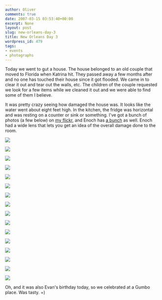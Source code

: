```yaml
---
author: Oliver
comments: true
date: 2007-03-15 03:53:40+00:00
excerpt: None
layout: post
slug: new-orleans-day-3
title: New Orleans Day 3
wordpress_id: 479
tags:
- events
- photographs
---
```


Today we went to gut a house.  The house belonged to an old couple that moved to Florida when Katrina hit.  They passed away a few months after and no one has touched their house since it got flooded.  We came in to clear it out and tear out the walls, etc.  The children of the couple requested we look for a few items while we cleaned it out and we were able to find some of them I believe.

It was pretty crazy seeing how damaged the house was.  It looks like the water went about eight feet high.  In the kitchen, the fridge was horizontal and was resting on a counter or sink or something.  I've got a bunch of photos (a few below) on <a href="http://www.flickr.com/photos/owiber/sets/72157600000436901/">my flickr</a>, and Enoch has <a href="http://www.flickr.com/photos/speedye/sets/72157594583686563/">a bunch</a> as well.  Enoch had a wide lens that lets you get an idea of the overall damage done to the room.

<a title="Bookcase - untouched" href="http://flickr.com/photos/owiber/421522063/"><img src="http://farm1.static.flickr.com/154/421522063_935a267167.jpg" /></a>

<a title="Drawer" href="http://flickr.com/photos/owiber/421529478/"><img src="http://farm1.static.flickr.com/180/421529478_dc0e382aaa.jpg" /></a>

<a title="Sofa - untouched" href="http://flickr.com/photos/owiber/421523227/"><img src="http://farm1.static.flickr.com/171/421523227_a41e426452.jpg" /></a>

<a title="Fan" href="http://flickr.com/photos/owiber/421537428/"><img src="http://farm1.static.flickr.com/174/421537428_457c1afe43.jpg" /></a>

<a title="Uh oh" href="http://flickr.com/photos/owiber/421553982/"><img src="http://farm1.static.flickr.com/168/421553982_3f679f9d6e.jpg" /></a>

<a title="Truck" href="http://flickr.com/photos/owiber/421549265/"><img src="http://farm1.static.flickr.com/187/421549265_0295d653a3.jpg" /></a>

<a title="Cleaning" href="http://flickr.com/photos/owiber/421569604/"><img src="http://farm1.static.flickr.com/164/421569604_6db2172348.jpg" /></a>

<a title="Cleaning" href="http://flickr.com/photos/owiber/421564837/"><img src="http://farm1.static.flickr.com/179/421564837_08a7e6618f.jpg" /></a>

<a title="Mary" href="http://flickr.com/photos/owiber/421579457/"><img src="http://farm1.static.flickr.com/147/421579457_4839f58c60.jpg" /></a>

<a title="James is hawt" href="http://flickr.com/photos/owiber/421586413/"><img src="http://farm1.static.flickr.com/123/421586413_4a35ea9b45.jpg" /></a>

<a title="Dresser" href="http://flickr.com/photos/owiber/421587120/"><img src="http://farm1.static.flickr.com/127/421587120_18a8cfc80f.jpg" /></a>

<a title="Please?" href="http://flickr.com/photos/owiber/421590445/"><img src="http://farm1.static.flickr.com/188/421590445_82cb4c0749.jpg" /></a>

<a title="TV" href="http://flickr.com/photos/owiber/421593657/"><img src="http://farm1.static.flickr.com/147/421593657_6b87de180b.jpg" /></a>

<a title="Warriors" href="http://flickr.com/photos/owiber/421603688/"><img src="http://farm1.static.flickr.com/123/421603688_f360622b64.jpg" /></a>

<a title="The Pile (the other side)" href="http://flickr.com/photos/owiber/421637827/"><img src="http://farm1.static.flickr.com/170/421637827_55e8e12bd6.jpg" /></a>

<a title="The Pile" href="http://flickr.com/photos/owiber/421628700/"><img src="http://farm1.static.flickr.com/132/421628700_00db850ada.jpg" /></a>

Oh, and it was also Evan's birthday today, so we celebrated at a Gumbo place.  Was tasty. =)